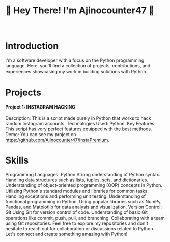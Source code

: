# 👋 Hey There! I'm Ajinocounter47 👋 
ᅟ
# Introduction
I'm a software developer with a focus on the Python programming language. Here, you'll find a collection of projects, contributions, and experiences showcasing my work in building solutions with Python.
ᅟ

# Projects

#### Project 1: INSTAGRAM HACKING
Description: This is a script made purely in Python that works to hack random Instagram accounts.
Technologies Used: Python.
Key Features: This script has very perfect features equipped with the best methods.
Demo: You can see my project on https://github.com/Ajinocounter47/InstaPremium.

# Skills

Programming Languages: Python
Strong understanding of Python syntax.
Handling data structures such as lists, tuples, sets, and dictionaries.
Understanding of object-oriented programming (OOP) concepts in Python.
Utilizing Python's standard modules and libraries for common tasks.
Handling exceptions and performing unit testing.
Understanding of functional programming in Python.
Using popular libraries such as NumPy, Pandas, and Matplotlib for data analysis and visualization.
Version Control: Git
Using Git for version control of code.
Understanding of basic Git operations like commit, push, pull, and branching.
Collaborating with a team using Git repositories.
Feel free to explore my repositories and don't hesitate to reach out for collaboration or discussions related to Python. Let's connect and create something amazing with Python!

